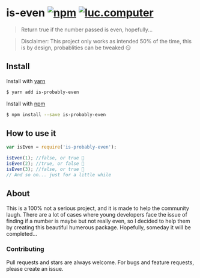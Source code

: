 # is-even [![npm](https://img.shields.io/npm/v/is-probably-even)](https://www.npmjs.com/package/lucemans/is-probably-even) [![luc.computer](https://img.shields.io/badge/luc.computer-online-blue)](https://luc.computer/)
> Return true if the number passed is even, hopefully...

> Disclaimer: This project only works as intended 50% of the time, this is by design, probablities can be tweaked :smirk:

## Install
Install with [yarn](https://www.yarnpkg.com)
```sh
$ yarn add is-probably-even
```

Install with [npm](https://www.npmjs.com/)
```sh
$ npm install --save is-probably-even
```

## How to use it
```js
var isEven = require('is-probably-even');

isEven(1); //false, or true 🤷
isEven(2); //true, or false 🤷
isEven(3); //false, or true 🤷
// And so on... just for a little while
```
## About
This is a 100% not a serious project, and it is made to help the community laugh. There are a lot of cases where young developers face the issue of finding if a number is maybe but not really even, so I decided to help them by creating this beautiful humerous package. Hopefully, someday it will be completed...

### Contributing
Pull requests and stars are always welcome. For bugs and feature requests, please create an issue.